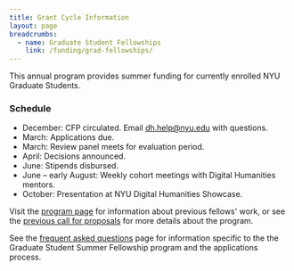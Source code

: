 ```yaml
---
title: Grant Cycle Information
layout: page
breadcrumbs:
  - name: Graduate Student Fellowships
    link: /funding/grad-fellowships/
---
```


This annual program provides summer funding for currently enrolled NYU Graduate Students.

### Schedule
* December: CFP circulated. Email dh.help@nyu.edu with questions.
* March: Applications due.
* March: Review panel meets for evaluation period.
* April: Decisions announced.
* June: Stipends disbursed.
* June – early August: Weekly cohort meetings with Digital Humanities mentors.
* October: Presentation at NYU Digital Humanities Showcase.

Visit the [program page](/funding/grad-fellowships/) for information about previous fellows' work, or see the [previous call for proposals](/funding/grad-fellowships/sample-call/) for more details about the program.  

See the [frequent asked questions](/funding/grad-fellowships/faq) page for information specific to the the Graduate Student Summer Fellowship program and the applications process.
